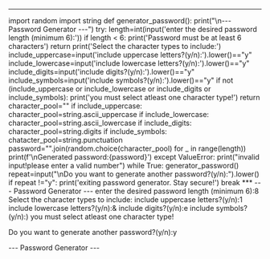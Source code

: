 ***
import random
import string
def generator_password():
    print("\n--- Password Generator ---")
    try:
        length=int(input('enter the desired password length (minimum 6):'))
        if length < 6:
            print('Password must be at least 6 characters')
            return
        print('Select the character types to include:')
        include_uppercase=input('include uppercase letters?(y/n):').lower()=="y"
        include_lowercase=input('include lowercase letters?(y/n):').lower()=="y"
        include_digits=input('include digits?(y/n):').lower()=="y"
        include_symbols=input('include symbols?(y/n):').lower()=="y"
        if not (include_uppercase or include_lowercase or include_digits or include_symbols):
            print('you must select atleast one character type!')
            return
        character_pool=""
        if include_uppercase:
            character_pool=string.ascii_uppercase
        if include_lowercase:
            character_pool=string.ascii_lowercase
        if include_digits:
            character_pool=string.digits
        if include_symbols:
            chatacter_pool=string.punctuation
        password="".join(random.choice(character_pool) for _ in range(length))
        print(f'\nGenerated password:{password}')
    except ValueError:
        print("invalid input!please enter a valid number")
while True:
    generator_password()
    repeat=input("\nDo you want to generate another password?(y/n):").lower()
    if repeat !="y":
        print('exiting password generator. Stay secure!')
        break
        ***
        --- Password Generator ---
enter the desired password length (minimum 6):8
Select the character types to include:
include uppercase letters?(y/n):1
include lowercase letters?(y/n):&
include digits?(y/n):e
include symbols?(y/n):)
you must select atleast one character type!

Do you want to generate another password?(y/n):y

--- Password Generator ---
